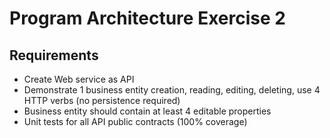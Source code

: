 # Program Architecture Exercise 2

## Requirements

- Create Web service as API
- Demonstrate 1 business entity creation, reading, editing, deleting, use 4 HTTP verbs (no persistence required)
- Business entity should contain at least 4 editable properties
- Unit tests for all API public contracts (100% coverage)
